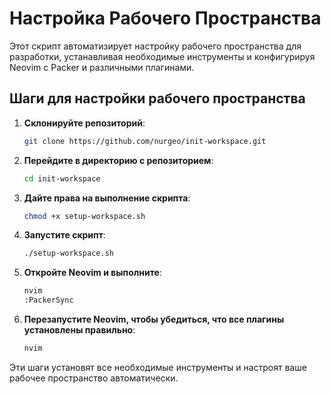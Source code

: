 # Настройка Рабочего Пространства

Этот скрипт автоматизирует настройку рабочего пространства для разработки, устанавливая необходимые инструменты и конфигурируя Neovim с Packer и различными плагинами.

## Шаги для настройки рабочего пространства

1. **Склонируйте репозиторий**:

    ```sh
    git clone https://github.com/nurgeo/init-workspace.git
    ```

2. **Перейдите в директорию с репозиторием**:

    ```sh
    cd init-workspace
    ```

3. **Дайте права на выполнение скрипта**:

    ```sh
    chmod +x setup-workspace.sh
    ```

4. **Запустите скрипт**:

    ```sh
    ./setup-workspace.sh
    ```

5. **Откройте Neovim и выполните**:

    ```sh
    nvim
    :PackerSync
    ```

6. **Перезапустите Neovim, чтобы убедиться, что все плагины установлены правильно**:

    ```sh
    nvim
    ```

Эти шаги установят все необходимые инструменты и настроят ваше рабочее пространство автоматически.
